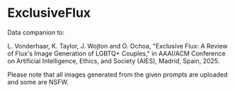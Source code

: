 # ExclusiveFlux

Data companion to:

L. Vonderhaar, K. Taylor, J. Wojton and O. Ochoa, "Exclusive Flux: A Review of Flux's Image Generation of LGBTQ+ Couples," in AAAI/ACM Conference on Artificial Intelligence, Ethics, and Society (AIES), Madrid, Spain, 2025. 


Please note that all images generated from the given prompts are uploaded and some are NSFW.
